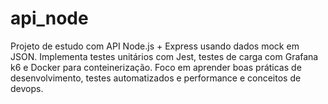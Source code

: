 # api_node
Projeto de estudo com API Node.js + Express usando dados mock em JSON. Implementa testes unitários com Jest, testes de carga com Grafana k6 e Docker para conteinerização. Foco em aprender boas práticas de desenvolvimento, testes automatizados e performance e conceitos de devops.
